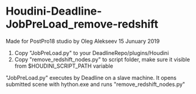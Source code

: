 # Houdini-Deadline-JobPreLoad_remove-redshift
Made for PostPro18 studio by Oleg Alekseev 15 Junuary 2019

1. Copy "JobPreLoad.py" to your DeadlineRepo/plugins/Houdini
2. Copy "remove_redshift_nodes.py" to script folder, make sure it visible from $HOUDINI_SCRIPT_PATH variable

"JobPreLoad.py" executes by Deadline on a slave machine. It opens submitted scene with hython.exe and runs "remove_redshift_nodes.py" 
